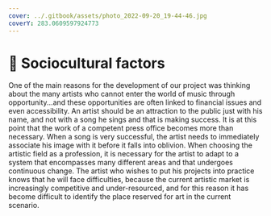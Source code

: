 ```yaml
---
cover: ../.gitbook/assets/photo_2022-09-20_19-44-46.jpg
coverY: 283.0609597924773
---
```


# 🎵 Sociocultural factors

One of the main reasons for the development of our project was thinking about the many artists who cannot enter the world of music through opportunity...and these opportunities are often linked to financial issues and even accessibility. An artist should be an attraction to the public just with his name, and not with a song he sings and that is making success. It is at this point that the work of a competent press office becomes more than necessary. When a song is very successful, the artist needs to immediately associate his image with it before it falls into oblivion. When choosing the artistic field as a profession, it is necessary for the artist to adapt to a system that encompasses many different areas and that undergoes continuous change. The artist who wishes to put his projects into practice knows that he will face difficulties, because the current artistic market is increasingly competitive and under-resourced, and for this reason it has become difficult to identify the place reserved for art in the current scenario.
